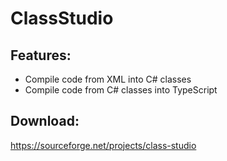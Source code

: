 # ClassStudio


## Features:

- Compile code from XML into C# classes
- Compile code from C# classes into TypeScript

## Download:

https://sourceforge.net/projects/class-studio
